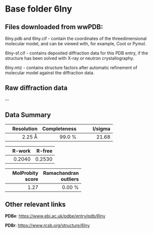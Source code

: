 # Base folder 6lny

## Files downloaded from wwPDB:

6lny.pdb and 6lny.cif - contain the coordinates of the threedimensional molecular model, and can be viewed with, for example, Coot or Pymol.

6lny-sf.cif - contains deposited diffraction data for this PDB entry, if the structure has been solved with X-ray or neutron crystallography.

6lny.mtz - contains structure factors after automatic refinement of molecular model against the diffraction data.

## Raw diffraction data

--<br> 

## Data Summary
|   | Resolution | Completeness| I/sigma |
|---|-------------:|----------------:|--------------:|
|   |2.25 Å|99.0  %|<img width=50/>21.68|

|   | **R-work**| **R-free**   
|---|-------------:|----------------:|           
||  0.2040|  0.2530|

|   |**MolProbity<br>score**| **Ramachandran<br>outliers** 
|---|-------------:|----------------:|
||  1.27|  0.00 %|

 

 



## Other relevant links 
**PDBe**:  https://www.ebi.ac.uk/pdbe/entry/pdb/6lny
 
**PDBr**: https://www.rcsb.org/structure/6lny 

